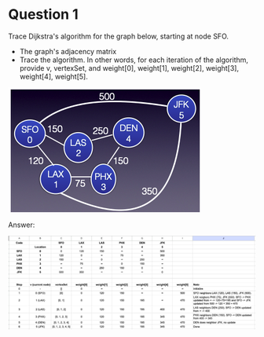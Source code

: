 # Question 1

Trace Dijkstra's algorithm for the graph below, starting at node SFO. 
 - The graph's adjacency matrix
 - Trace the algorithm.  In other words, for each iteration of the algorithm, provide v, vertexSet, and weight[0], weight[1], weight[2], weight[3], weight[4], weight[5].

![airports](./airports.png)

Answer:

![dijkstra_algo_trace](./dijkstra_algo_trace.png)